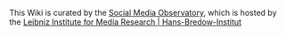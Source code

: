 This Wiki is curated by the [Social Media Observatory](https://leibniz-hbi.github.io/SMO), which is hosted by the [Leibniz Institute for Media Research | Hans-Bredow-Institut](https://leibniz-hbi.de/en)